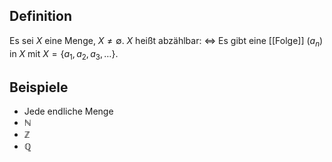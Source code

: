 ## Definition

Es sei $X$ eine Menge, $X \neq \emptyset$. $X$ heißt abzählbar: $\Longleftrightarrow$ Es gibt eine [[Folge]] $\left(a_n\right)$ in $X$ mit $X=\left\{a_1, a_2, a_3, \ldots\right\}$.

## Beispiele

- Jede endliche Menge
- $\mathbb{N}$
- $\mathbb{Z}$
- $\mathbb{Q}$
